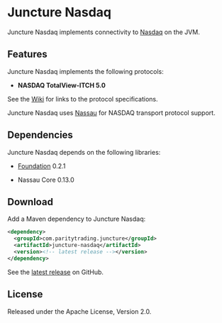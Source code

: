 # Juncture Nasdaq

Juncture Nasdaq implements connectivity to [Nasdaq][] on the JVM.

  [Nasdaq]: http://nasdaq.com

## Features

Juncture Nasdaq implements the following protocols:

- **NASDAQ TotalView-ITCH 5.0**

See the [Wiki][] for links to the protocol specifications.

  [Wiki]: https://github.com/paritytrading/juncture/wiki/

Juncture Nasdaq uses [Nassau][] for NASDAQ transport protocol support.

  [Nassau]: https://github.com/paritytrading/nassau

## Dependencies

Juncture Nasdaq depends on the following libraries:

- [Foundation][] 0.2.1
- Nassau Core 0.13.0

  [Foundation]: https://github.com/paritytrading/foundation

## Download

Add a Maven dependency to Juncture Nasdaq:

```xml
<dependency>
  <groupId>com.paritytrading.juncture</groupId>
  <artifactId>juncture-nasdaq</artifactId>
  <version><!-- latest release --></version>
</dependency>
```

See the [latest release][] on GitHub.

  [latest release]: https://github.com/paritytrading/juncture/releases/latest

## License

Released under the Apache License, Version 2.0.

